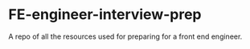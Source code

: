 # FE-engineer-interview-prep
A repo of all the resources used for preparing for a front end engineer. 
